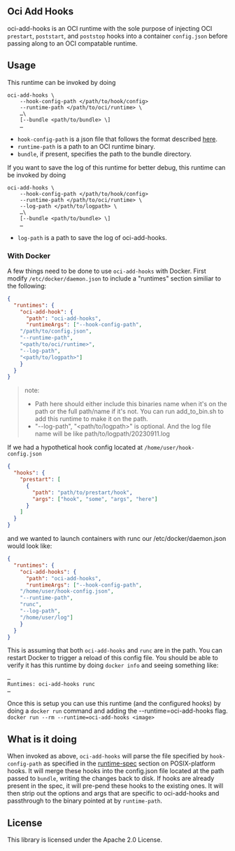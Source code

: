 ## Oci Add Hooks

oci-add-hooks is an OCI runtime with the sole purpose of injecting OCI
`prestart`, `poststart`, and `poststop` hooks into a container `config.json` before
passing along to an OCI compatable runtime.

## Usage

This runtime can be invoked by doing

```shell
oci-add-hooks \
	--hook-config-path </path/to/hook/config>
	--runtime-path </path/to/oci/runtime> \
	…\
	[--bundle <path/to/bundle> \]
	…
```
- `hook-config-path` is a json file that follows the format described [here](https://github.com/opencontainers/runtime-spec/blob/master/config.md#posix-platform-hooks).
- `runtime-path` is a path to an OCI runtime binary.
- `bundle`, if present, specifies the path to the bundle directory.

If you want to save the log of this runtime for better debug, this runtime can be invoked by doing

```shell
oci-add-hooks \
	--hook-config-path </path/to/hook/config>
	--runtime-path </path/to/oci/runtime> \
	--log-path </path/to/logpath> \
	…\
	[--bundle <path/to/bundle> \]
	…
```

- `log-path` is a path to save the log of oci-add-hooks.

### With Docker

A few things need to be done to use `oci-add-hooks` with Docker. First modify
`/etc/docker/daemon.json` to include a "runtimes" section similiar to the following:

```json
{
  "runtimes": {
    "oci-add-hook": {
      "path": "oci-add-hooks",
      "runtimeArgs": ["--hook-config-path",
	"/path/to/config.json",
	"--runtime-path",
	"<path/to/oci/runtime>",
    "--log-path",
    "<path/to/logpath>"]
    }
  }
}
```
> note: 
>
> - Path here should either include this binaries name when it's on the path or the full path/name if it's not. You can run add_to_bin.sh to add this runtime to make it on the path.
> - "--log-path", "<path/to/logpath>" is optional. And the log file name will be like path/to/logpath/20230911.log


If we had a hypothetical hook config located at `/home/user/hook-config.json`

```json
{
  "hooks": {
    "prestart": [
      {
        "path": "path/to/prestart/hook",
        "args": ["hook", "some", "args", "here"]
      }
    ]
  }
}
```

and we wanted to launch containers with runc our /etc/docker/daemon.json would
look like:

```json
{
  "runtimes": {
    "oci-add-hooks": {
      "path": "oci-add-hooks",
      "runtimeArgs": ["--hook-config-path",
	"/home/user/hook-config.json",
	"--runtime-path",
	"runc",
    "--log-path",
    "/home/user/log"]
    }
  }
}
```

This is assuming that both `oci-add-hooks` and `runc` are in the path. You
can restart Docker to trigger a reload of this config file. You should be able
to verify it has this runtime by doing `docker info` and seeing something like:

```
…
Runtimes: oci-add-hooks runc
…
```

Once this is setup you can use this runtime (and the configured hooks) by
doing a `docker run` command and adding the --runtime=oci-add-hooks flag.
`docker run --rm --runtime=oci-add-hooks <image>`

## What is it doing

When invoked as above, `oci-add-hooks` will parse the file specified by
`hook-config-path` as specified in the [runtime-spec](https://github.com/opencontainers/runtime-spec/blob/master/config.md#posix-platform-hooks)
section on POSIX-platform hooks. It will merge these hooks into the config.json
file located at the path passed to `bundle`, writing the changes back to disk.
If hooks are already present in the spec, it will pre-pend these hooks to the
existing ones. It will then strip out the options and args that are specific to
oci-add-hooks and passthrough to the binary pointed at by `runtime-path`.

## License

This library is licensed under the Apache 2.0 License. 
